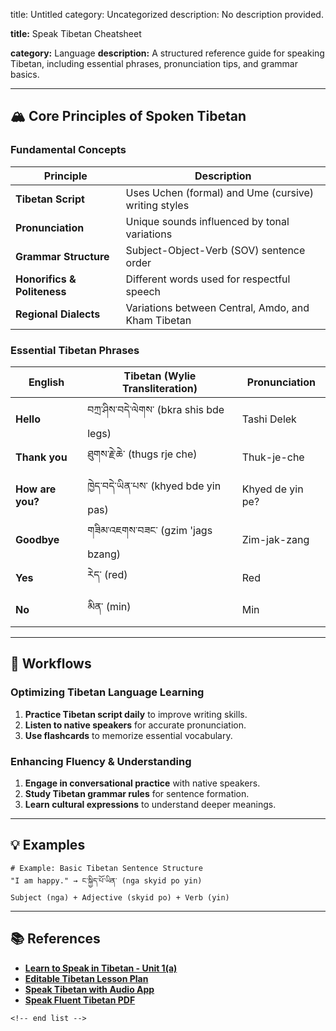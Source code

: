 title: Untitled
category: Uncategorized
description: No description provided.

**title:** Speak Tibetan Cheatsheet

**category:** Language
**description:** A structured reference guide for speaking Tibetan, including essential phrases, pronunciation tips, and grammar basics.

---

## 🏔 **Core Principles of Spoken Tibetan**

### **Fundamental Concepts**

| Principle                         | Description                                          |
| --------------------------------- | ---------------------------------------------------- |
| **Tibetan Script**          | Uses Uchen (formal) and Ume (cursive) writing styles |
| **Pronunciation**           | Unique sounds influenced by tonal variations         |
| **Grammar Structure**       | Subject-Object-Verb (SOV) sentence order             |
| **Honorifics & Politeness** | Different words used for respectful speech           |
| **Regional Dialects**       | Variations between Central, Amdo, and Kham Tibetan   |

### **Essential Tibetan Phrases**

| English                | Tibetan (Wylie Transliteration)                         | Pronunciation    |
| ---------------------- | ------------------------------------------------------- | ---------------- |
| **Hello**        | བཀྲ་ཤིས་བདེ་ལེགས་ (bkra shis bde legs) | Tashi Delek      |
| **Thank you**    | ཐུགས་རྗེ་ཆེ་ (thugs rje che)                | Thuk-je-che      |
| **How are you?** | ཁྱེད་བདེ་ཡིན་པས་ (khyed bde yin pas)    | Khyed de yin pe? |
| **Goodbye**      | གཟིམ་འཇགས་བཟང་ (gzim 'jags bzang)         | Zim-jak-zang     |
| **Yes**          | རེད་ (red)                                          | Red              |
| **No**           | མིན་ (min)                                          | Min              |

---

## 🔄 **Workflows**

### **Optimizing Tibetan Language Learning**

1. **Practice Tibetan script daily** to improve writing skills.
2. **Listen to native speakers** for accurate pronunciation.
3. **Use flashcards** to memorize essential vocabulary.

### **Enhancing Fluency & Understanding**

1. **Engage in conversational practice** with native speakers.
2. **Study Tibetan grammar rules** for sentence formation.
3. **Learn cultural expressions** to understand deeper meanings.

---

## 💡 **Examples**

```plaintext
# Example: Basic Tibetan Sentence Structure
"I am happy." → ང་སྐྱིད་པོ་ཡིན་ (nga skyid po yin)  
Subject (nga) + Adjective (skyid po) + Verb (yin)  
```

---

## 📚 **References**

- **[Learn to Speak in Tibetan - Unit 1(a)](https://www.youtube.com/watch?v=4LtK8ycb-Dc)**
- **[Editable Tibetan Lesson Plan](https://www.teacherspayteachers.com/Product/THE-SINO-TIBETAN-LANGUAGES-Editable-Unit-Lesson-Plan-Template-12697060)**
- **[Speak Tibetan with Audio App](https://apps.apple.com/np/app/speak-tibetan-with-audio/id1559428714)**
- **[Speak Fluent Tibetan PDF](https://www.scribd.com/document/681778990/Speak-Fluent-Tibetan-9789380359953-Compress)**

```
<!-- end list -->
```
